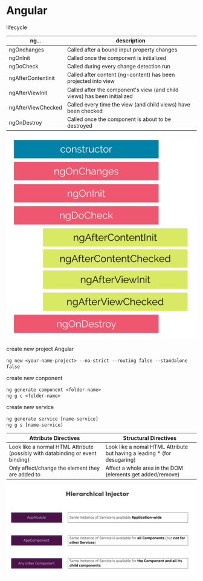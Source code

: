 # Angular

lifecycle

| ng...              | description                                                              |
| ------------------ | ------------------------------------------------------------------------ |
| ngOnchanges        | Called after a bound input property changes                              |
| ngOnlnit           | Called once the component is initialized                                 |
| ngDoCheck          | Called during every change detection run                                 |
| ngAfterContentlnit | Called after content (ng-content) has been projected into view           |
| ngAfterViewlnit    | Called after the component's view (and child views) has been initialized |
| ngAfterViewChecked | Called every time the view (and child views) have been checked           |
| ngOnDestroy        | Called once the component is about to be destroyed                       |

![Alt text](image.png)

create new project Angular

```terminal
ng new <your-name-project> --no-strict --routing false --standalone false
```

create new conponent

```terminal
ng generate component <folder-name>
ng g c <folder-name>
```

create new service

```terminal
ng generate service [name-service]
ng g s [name-service]
```

| Attribute Directives                                                           | Structural Directives                                                     |
| ------------------------------------------------------------------------------ | ------------------------------------------------------------------------- |
| Look like a normal HTML Attribute (possibly with databinding or event binding) | Look like a nomal HTML Attribute but having a leading \* (for desugaring) |
| Only affect/change the element they are added to                               | Affect a whole area in the DOM (elements get added/remove)                |

![Alt text](image-1.png)
